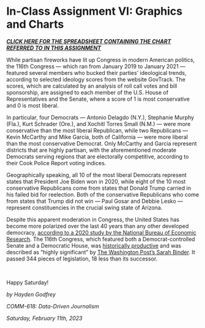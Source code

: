 # In-Class Assignment VI: Graphics and Charts

**[_CLICK HERE FOR THE SPREADSHEET CONTAINING THE CHART REFERRED TO IN THIS ASSIGNMENT_](https://docs.google.com/spreadsheets/d/1Y1WShPJ3IZgJ0G4sq8CSWXF9TfrGzqYknpXBaCoS-u8/edit?usp=sharing)**


While partisan fireworks have lit up Congress in modern American politics, the 116th Congress — which ran from January 2019 to January 2021 — featured several members who bucked their parties’ ideological trends, according to selected ideology scores from the website GovTrack. The scores, which are calculated by an analysis of roll call votes and bill sponsorship, are assigned to each member of the U.S. House of Representatives and the Senate, where a score of 1 is most conservative and 0 is most liberal. 

In particular, four Democrats — Antonio Delagdo (N.Y.), Stephanie Murphy (Fla.), Kurt Schrader (Ore.), and Xochitl Torres Small (N.M.) — were more conservative than the most liberal Republican, while two Republicans — Kevin McCarthy and Mike Garcia, both of California — were more liberal than the most conservative Democrat. Only McCarthy and Garcia represent districts that are highly partisan, with the aforementioned moderate Democrats serving regions that are electorally competitive, according to their Cook Police Report voting indices. 

Geographically speaking, all 10 of the most liberal Democrats represent states that President Joe Biden won in 2020, while eight of the 10 most conservative Republicans come from states that Donald Trump carried in his failed bid for reelection. Both of the conservative Republicans who come from states that Trump did not win — Paul Gosar and Debbie Lesko — represent constituencies in the crucial swing state of Arizona. 

Despite this apparent moderation in Congress, the United States has become more polarized over the last 40 years than any other developed democracy, [according to a 2020 study by the National Bureau of Economic Research](https://www.nber.org/papers/w26669). The 116th Congress, which featured both a Democrat-controlled Senate and a Democratic House, was [historically productive](https://www.nytimes.com/2022/08/16/briefing/congress-productive-democrats-republicans.html) and was described as “highly significant” by [The Washington Post’s Sarah Binder](https://www.washingtonpost.com/politics/2022/12/29/congress-year-review/). It passed 344 pieces of legislation, 18 less than its successor. 

<br>

Happy Saturday!

_by Hayden Godfrey_

_COMM-618: Data-Driven Journalism_

_Saturday, February 11th, 2023_
